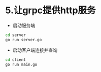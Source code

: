 # 5.让grpc提供http服务

* 启动服务端
```bash
cd server
go run server.go
```
* 启动客户端连接并查询
```bash
cd client
go run main.go
```